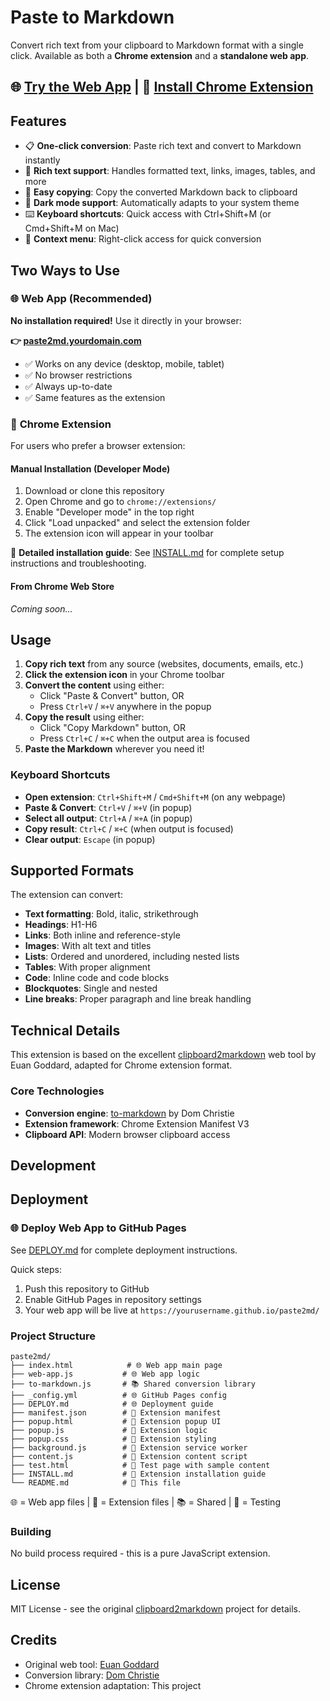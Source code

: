 # Paste to Markdown

Convert rich text from your clipboard to Markdown format with a single click. Available as both a **Chrome extension** and a **standalone web app**.

## 🌐 **[Try the Web App](https://yourusername.github.io/paste2md/)** | 🔧 **[Install Chrome Extension](#installation)**

## Features

- 📋 **One-click conversion**: Paste rich text and convert to Markdown instantly
- 🎨 **Rich text support**: Handles formatted text, links, images, tables, and more
- 📄 **Easy copying**: Copy the converted Markdown back to clipboard
- 🌙 **Dark mode support**: Automatically adapts to your system theme
- ⌨️ **Keyboard shortcuts**: Quick access with Ctrl+Shift+M (or Cmd+Shift+M on Mac)
- 🔄 **Context menu**: Right-click access for quick conversion

## Two Ways to Use

### 🌐 **Web App** (Recommended)
**No installation required!** Use it directly in your browser:

**👉 [paste2md.yourdomain.com](https://yourusername.github.io/paste2md/)**

- ✅ Works on any device (desktop, mobile, tablet)
- ✅ No browser restrictions
- ✅ Always up-to-date
- ✅ Same features as the extension

### 🔧 **Chrome Extension**
For users who prefer a browser extension:

#### Manual Installation (Developer Mode)
1. Download or clone this repository
2. Open Chrome and go to `chrome://extensions/`
3. Enable "Developer mode" in the top right
4. Click "Load unpacked" and select the extension folder
5. The extension icon will appear in your toolbar

📖 **Detailed installation guide**: See [INSTALL.md](INSTALL.md) for complete setup instructions and troubleshooting.

#### From Chrome Web Store
*Coming soon...*

## Usage

1. **Copy rich text** from any source (websites, documents, emails, etc.)
2. **Click the extension icon** in your Chrome toolbar
3. **Convert the content** using either:
   - Click "Paste & Convert" button, OR
   - Press `Ctrl+V` / `⌘+V` anywhere in the popup
4. **Copy the result** using either:
   - Click "Copy Markdown" button, OR
   - Press `Ctrl+C` / `⌘+C` when the output area is focused
5. **Paste the Markdown** wherever you need it!

### Keyboard Shortcuts
- **Open extension**: `Ctrl+Shift+M` / `Cmd+Shift+M` (on any webpage)
- **Paste & Convert**: `Ctrl+V` / `⌘+V` (in popup)
- **Select all output**: `Ctrl+A` / `⌘+A` (in popup)
- **Copy result**: `Ctrl+C` / `⌘+C` (when output is focused)
- **Clear output**: `Escape` (in popup)

## Supported Formats

The extension can convert:
- **Text formatting**: Bold, italic, strikethrough
- **Headings**: H1-H6
- **Links**: Both inline and reference-style
- **Images**: With alt text and titles
- **Lists**: Ordered and unordered, including nested lists
- **Tables**: With proper alignment
- **Code**: Inline code and code blocks
- **Blockquotes**: Single and nested
- **Line breaks**: Proper paragraph and line break handling

## Technical Details

This extension is based on the excellent [clipboard2markdown](https://github.com/euangoddard/clipboard2markdown) web tool by Euan Goddard, adapted for Chrome extension format.

### Core Technologies
- **Conversion engine**: [to-markdown](https://github.com/domchristie/to-markdown) by Dom Christie
- **Extension framework**: Chrome Extension Manifest V3
- **Clipboard API**: Modern browser clipboard access

## Development

## Deployment

### 🌐 **Deploy Web App to GitHub Pages**
See [DEPLOY.md](DEPLOY.md) for complete deployment instructions.

Quick steps:
1. Push this repository to GitHub
2. Enable GitHub Pages in repository settings
3. Your web app will be live at `https://yourusername.github.io/paste2md/`

### Project Structure
```
paste2md/
├── index.html            # 🌐 Web app main page
├── web-app.js           # 🌐 Web app logic
├── to-markdown.js       # 📚 Shared conversion library
├── _config.yml          # 🌐 GitHub Pages config
├── DEPLOY.md            # 🌐 Deployment guide
├── manifest.json        # 🔧 Extension manifest
├── popup.html           # 🔧 Extension popup UI
├── popup.js             # 🔧 Extension logic
├── popup.css            # 🔧 Extension styling
├── background.js        # 🔧 Extension service worker
├── content.js           # 🔧 Extension content script
├── test.html            # 🧪 Test page with sample content
├── INSTALL.md           # 🔧 Extension installation guide
└── README.md            # 📖 This file
```

🌐 = Web app files | 🔧 = Extension files | 📚 = Shared | 🧪 = Testing

### Building
No build process required - this is a pure JavaScript extension.

## License

MIT License - see the original [clipboard2markdown](https://github.com/euangoddard/clipboard2markdown) project for details.

## Credits

- Original web tool: [Euan Goddard](https://github.com/euangoddard)
- Conversion library: [Dom Christie](https://github.com/domchristie)
- Chrome extension adaptation: This project
